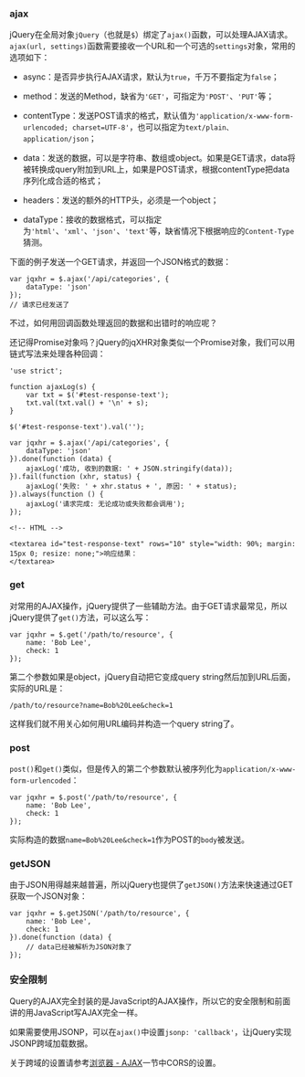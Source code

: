 ### ajax

jQuery在全局对象`jQuery`（也就是`$`）绑定了`ajax()`函数，可以处理AJAX请求。`ajax(url, settings)`函数需要接收一个URL和一个可选的`settings`对象，常用的选项如下：

- async：是否异步执行AJAX请求，默认为`true`，千万不要指定为`false`；

- method：发送的Method，缺省为`'GET'`，可指定为`'POST'`、`'PUT'`等；

- contentType：发送POST请求的格式，默认值为`'application/x-www-form-urlencoded; charset=UTF-8'`，也可以指定为`text/plain、application/json`；

- data：发送的数据，可以是字符串、数组或object。如果是GET请求，data将被转换成query附加到URL上，如果是POST请求，根据contentType把data序列化成合适的格式；

- headers：发送的额外的HTTP头，必须是一个object；

- dataType：接收的数据格式，可以指定为`'html'`、`'xml'`、`'json'`、`'text'`等，缺省情况下根据响应的`Content-Type`猜测。


下面的例子发送一个GET请求，并返回一个JSON格式的数据：

```
var jqxhr = $.ajax('/api/categories', {
    dataType: 'json'
});
// 请求已经发送了
```

不过，如何用回调函数处理返回的数据和出错时的响应呢？

还记得Promise对象吗？jQuery的jqXHR对象类似一个Promise对象，我们可以用链式写法来处理各种回调：

```
'use strict';

function ajaxLog(s) {
    var txt = $('#test-response-text');
    txt.val(txt.val() + '\n' + s);
}

$('#test-response-text').val('');

var jqxhr = $.ajax('/api/categories', {
    dataType: 'json'
}).done(function (data) {
    ajaxLog('成功, 收到的数据: ' + JSON.stringify(data));
}).fail(function (xhr, status) {
    ajaxLog('失败: ' + xhr.status + ', 原因: ' + status);
}).always(function () {
    ajaxLog('请求完成: 无论成功或失败都会调用');
});

```
```
<!-- HTML -->

<textarea id="test-response-text" rows="10" style="width: 90%; margin: 15px 0; resize: none;">响应结果：
</textarea>
```

### get

对常用的AJAX操作，jQuery提供了一些辅助方法。由于GET请求最常见，所以jQuery提供了`get()`方法，可以这么写：

```
var jqxhr = $.get('/path/to/resource', {
    name: 'Bob Lee',
    check: 1
});
```

第二个参数如果是object，jQuery自动把它变成query string然后加到URL后面，实际的URL是：

```
/path/to/resource?name=Bob%20Lee&check=1
```

这样我们就不用关心如何用URL编码并构造一个query string了。

### post

`post()`和`get()`类似，但是传入的第二个参数默认被序列化为`application/x-www-form-urlencoded`：
```
var jqxhr = $.post('/path/to/resource', {
    name: 'Bob Lee',
    check: 1
});
```
实际构造的数据`name=Bob%20Lee&check=1`作为POST的`body`被发送。

### getJSON


由于JSON用得越来越普遍，所以jQuery也提供了`getJSON()`方法来快速通过GET获取一个JSON对象：

```
var jqxhr = $.getJSON('/path/to/resource', {
    name: 'Bob Lee',
    check: 1
}).done(function (data) {
    // data已经被解析为JSON对象了
});
```

### 安全限制

Query的AJAX完全封装的是JavaScript的AJAX操作，所以它的安全限制和前面讲的用JavaScript写AJAX完全一样。

如果需要使用JSONP，可以在`ajax()`中设置`jsonp: 'callback'`，让jQuery实现JSONP跨域加载数据。

关于跨域的设置请参考[浏览器 - AJAX](https://github.com/china-kook/Liao_JS_practice-set/blob/master/%E6%B5%8F%E8%A7%88%E5%99%A8/AJAX.md)一节中CORS的设置。
